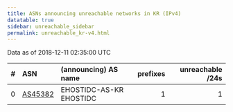 ```yaml
---
title: ASNs announcing unreachable networks in KR (IPv4)
datatable: true
sidebar: unreachable_sidebar
permalink: unreachable_kr-v4.html
---
```


Data as of 2018-12-11 02:35:00 UTC


<div class="datatable-begin"></div>

|   # | ASN                                    | (announcing) AS name    |   prefixes |   unreachable /24s |
|----:|:---------------------------------------|:------------------------|-----------:|-------------------:|
|   0 | [AS45382](unreachable_AS45382-v4.html) | EHOSTIDC-AS-KR EHOSTIDC |          1 |                  1 |

<div class="datatable-end"></div>